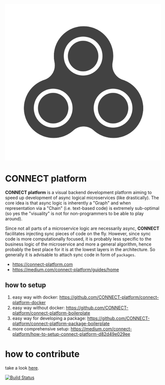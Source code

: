 ![logo](assets/logo-std.svg)
# CONNECT platform 

**CONNECT platform**  is a visual backend development platform aiming to speed up development of async logical microservices (like drastically). The core idea is that async logic is inherently a "Graph" and when representation via a "Chain" (i.e. text-based code) is extremely sub-optimal (so yes the "visuality" is not for non-programmers to be able to play around).

Since not all parts of a microservice logic are necessarily async, **CONNECT** facilitates injecting sync pieces of code on the fly. However, since sync code is more computationally focused, it is probably less specific to the business logic of the microservice and more a general algorithm, hence probably the best place for it is at the lowest layers in the architecture. So generally it is advisable to attach sync code in form of `packages`.

* https://connect-platform.com
* https://medium.com/connect-platform/guides/home

## how to setup

1. easy way with docker: https://github.com/CONNECT-platform/connect-platform-docker
1. easy way without docker: https://github.com/CONNECT-platform/connect-platform-boilerplate
1. easy way for developing a package: https://github.com/CONNECT-platform/connect-platform-package-boilerplate
1. more comprehensive setup: https://medium.com/connect-platform/how-to-setup-connect-platform-d82d49e029ee

# how to contribute

take a look [here](CONTRIBUTING.md).

[![Build Status](https://travis-ci.org/loreanvictor/connect-platform.svg?branch=master)](https://travis-ci.org/loreanvictor/connect-platform)
